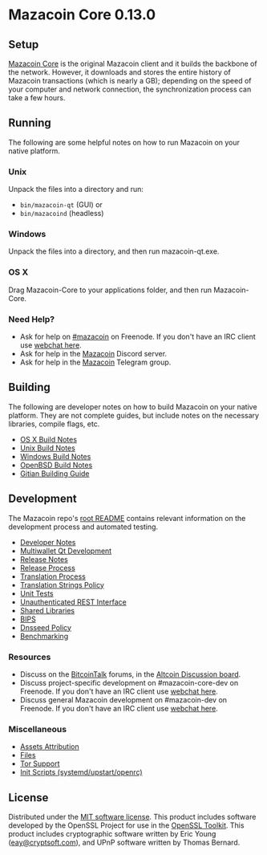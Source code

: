 Mazacoin Core 0.13.0
=====================

Setup
---------------------
[Mazacoin Core](https://www.mazacoin.net/) is the original Mazacoin client and it builds the backbone of the network. However, it downloads and stores the entire history of Mazacoin transactions (which is nearly a GB); depending on the speed of your computer and network connection, the synchronization process can take a few hours.

Running
---------------------
The following are some helpful notes on how to run Mazacoin on your native platform.

### Unix

Unpack the files into a directory and run:

- `bin/mazacoin-qt` (GUI) or
- `bin/mazacoind` (headless)

### Windows

Unpack the files into a directory, and then run mazacoin-qt.exe.

### OS X

Drag Mazacoin-Core to your applications folder, and then run Mazacoin-Core.

### Need Help?

* Ask for help on [#mazacoin](http://webchat.freenode.net?channels=mazacoin) on Freenode. If you don't have an IRC client use [webchat here](http://webchat.freenode.net?channels=mazacoin).
* Ask for help in the [Mazacoin](https://discord.gg/TZWn8kZ) Discord server.
* Ask for help in the [Mazacoin](https://t.me/mazatribe) Telegram group.

Building
---------------------
The following are developer notes on how to build Mazacoin on your native platform. They are not complete guides, but include notes on the necessary libraries, compile flags, etc.

- [OS X Build Notes](build-osx.md)
- [Unix Build Notes](build-unix.md)
- [Windows Build Notes](build-windows.md)
- [OpenBSD Build Notes](build-openbsd.md)
- [Gitian Building Guide](gitian-building.md)

Development
---------------------
The Mazacoin repo's [root README](/README.md) contains relevant information on the development process and automated testing.

- [Developer Notes](developer-notes.md)
- [Multiwallet Qt Development](multiwallet-qt.md)
- [Release Notes](release-notes.md)
- [Release Process](release-process.md)
- [Translation Process](translation_process.md)
- [Translation Strings Policy](translation_strings_policy.md)
- [Unit Tests](unit-tests.md)
- [Unauthenticated REST Interface](REST-interface.md)
- [Shared Libraries](shared-libraries.md)
- [BIPS](bips.md)
- [Dnsseed Policy](dnsseed-policy.md)
- [Benchmarking](benchmarking.md)

### Resources
* Discuss on the [BitcoinTalk](https://bitcointalk.org/) forums, in the [Altcoin Discussion board](https://bitcointalk.org/index.php?board=67.0).
* Discuss project-specific development on #mazacoin-core-dev on Freenode. If you don't have an IRC client use [webchat here](http://webchat.freenode.net/?channels=mazacoin-core-dev).
* Discuss general Mazacoin development on #mazacoin-dev on Freenode. If you don't have an IRC client use [webchat here](http://webchat.freenode.net/?channels=mazacoin-dev).

### Miscellaneous
- [Assets Attribution](assets-attribution.md)
- [Files](files.md)
- [Tor Support](tor.md)
- [Init Scripts (systemd/upstart/openrc)](init.md)

License
---------------------
Distributed under the [MIT software license](http://www.opensource.org/licenses/mit-license.php).
This product includes software developed by the OpenSSL Project for use in the [OpenSSL Toolkit](https://www.openssl.org/). This product includes
cryptographic software written by Eric Young ([eay@cryptsoft.com](mailto:eay@cryptsoft.com)), and UPnP software written by Thomas Bernard.
